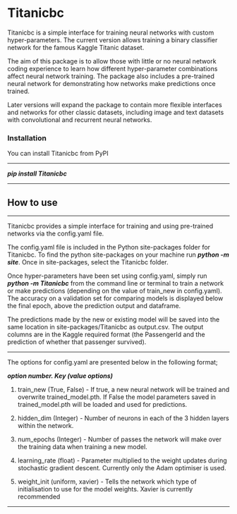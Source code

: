 # Titanicbc

Titanicbc is a simple interface for training neural networks with custom hyper-parameters. The current version allows
training a binary classifier network for the famous Kaggle Titanic dataset. 

The aim of this package is to allow those with little or no neural network coding experience to learn how different hyper-parameter 
combinations affect neural network training. The package also includes a pre-trained neural network for demonstrating how networks make predictions
once trained.

Later versions will expand the package to contain more flexible interfaces and networks for other classic datasets,
including image and text datasets with convolutional and recurrent neural networks.

### Installation

You can install Titanicbc from PyPI

___
***pip install Titanicbc***

___

## How to use

___

Titanicbc provides a simple interface for training and using pre-trained networks via the config.yaml file.

The config.yaml file is included in the Python site-packages folder for Titanicbc. To find the python site-packages on
your machine run ***python -m site***. Once in site-packages, select the Titanicbc folder.

Once hyper-parameters have been set using config.yaml, simply run ***python -m Titanicbc*** from the command line or terminal to train a network or make 
predictions (depending on the value of train_new in config.yaml). The accuracy on a validation set for comparing models is displayed below the final epoch,
above the prediction output and dataframe.

The predictions made by the new or existing model will be saved into the same location in
site-packages/Titanicbc as output.csv. The output columns are in the Kaggle required format (the PassengerId and the prediction of whether that passenger survived).

___

The options for config.yaml are presented below in the following format;

***option number. Key (value options)*** 

1. train_new (True, False) - If true, a new neural network will be trained and overwrite trained_model.pth. If False the model parameters saved
in trained_model.pth will be loaded and used for predictions.

2. hidden_dim (Integer) - Number of neurons in each of the 3 hidden layers within the network.

3. num_epochs (Integer) - Number of passes the network will make over the training data when training a new model.

4. learning_rate (float) - Parameter multiplied to the weight updates during stochastic gradient descent. Currently only the Adam optimiser is used.

5. weight_init (uniform, xavier) - Tells the network which type of initialisation to use for the model weights. Xavier is currently recommended

___
